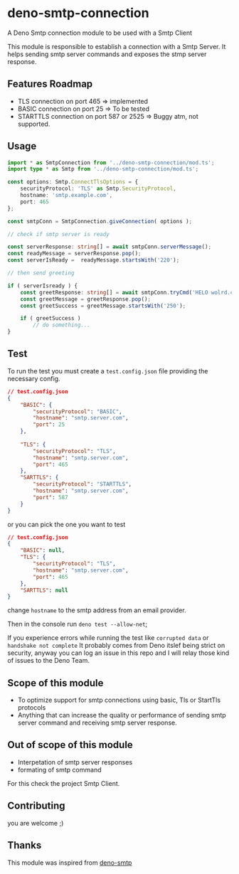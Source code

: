 # deno-smtp-connection
 A Deno Smtp connection module to be used with a Smtp Client

This module is responsible to establish a connection with a Smtp Server.
It helps sending smtp server commands and exposes the stmp server response.

## Features Roadmap
- TLS connection on port 465 => implemented 
- BASIC connection on port 25 => To be tested
- STARTTLS connection on port 587 or 2525 => Buggy atm, not supported.

## Usage
```ts
import * as SmtpConnection from '../deno-smtp-connection/mod.ts';
import type * as Smtp from '../deno-smtp-connection/mod.ts';

const options: Smtp.ConnectTlsOptions = {
    securityProtocol: 'TLS' as Smtp.SecurityProtocol,
    hostname: 'smtp.example.com',
    port: 465
};

const smtpConn = SmtpConnection.giveConnection( options );

// check if smtp server is ready

const serverResponse: string[] = await smtpConn.serverMessage();
const readyMessage = serverResponse.pop();
const serverIsReady =  readyMessage.startsWith('220');

// then send greeting

if ( serverIsready ) {
    const greetResponse: string[] = await smtpConn.tryCmd('HELO wolrd.com\r\n');
    const greetMessage = greetResponse.pop();
    const greetSuccess = greetMessage.startsWith('250');

    if ( greetSuccess )
        // do something...
}

```
## Test
To run the test you must create a `test.config.json` file providing the necessary config.

```json
// test.config.json
{
    "BASIC": {
        "securityProtocol": "BASIC",
        "hostname": "smtp.server.com",
        "port": 25
    },        
    
    "TLS": {
        "securityProtocol": "TLS",
        "hostname": "smtp.server.com",
        "port": 465
    },
    "SARTTLS": {
        "securityProtocol": "STARTTLS",
        "hostname": "smtp.server.com",
        "port": 587
    }
}
```
or you can pick the one you want to test
```json
// test.config.json
{
    "BASIC": null,
    "TLS": {
        "securityProtocol": "TLS",
        "hostname": "smtp.server.com",
        "port": 465
    },
    "SARTTLS": null
}
```
change `hostname` to the smtp address from an email provider.

Then in the console run `deno test --allow-net`;

If you experience errors while running the test like `corrupted data` or `handshake not complete`
It probably comes from Deno itslef being strict on security, 
anyway you can log an issue in this repo and I will relay those kind of issues to the Deno Team.

## Scope of this module
- To optimize support for smtp connections using basic, Tls or StartTls protocols
- Anything that can increase the quality or performance of sending smtp server command and receiving smtp server response.

## Out of scope of this module
- Interpetation of smtp server responses
- formating of smtp command

For this check the project Smtp Client.

## Contributing 
you are welcome ;)

## Thanks
This module was inspired from [deno-smtp](https://github.com/manyuanrong/deno-smtp)